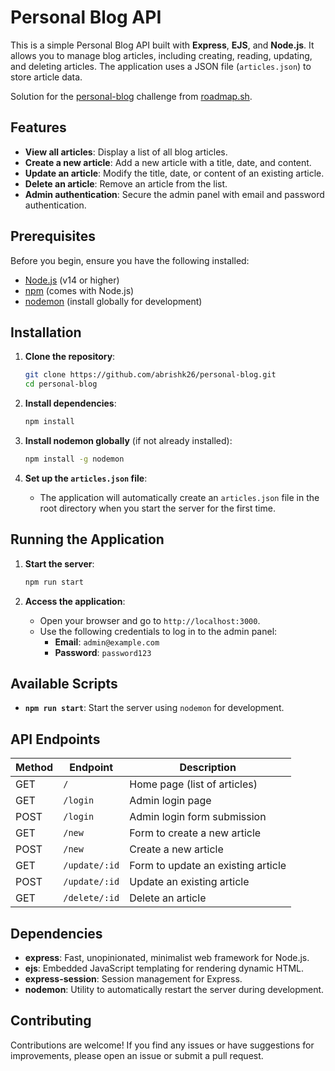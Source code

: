# Personal Blog API

This is a simple Personal Blog API built with **Express**, **EJS**, and **Node.js**. It allows you to manage blog articles, including creating, reading, updating, and deleting articles. The application uses a JSON file (`articles.json`) to store article data.

Solution for the [personal-blog](https://roadmap.sh/projects/personal-blog) challenge from [roadmap.sh](https://roadmap.sh).

## Features

- **View all articles**: Display a list of all blog articles.
- **Create a new article**: Add a new article with a title, date, and content.
- **Update an article**: Modify the title, date, or content of an existing article.
- **Delete an article**: Remove an article from the list.
- **Admin authentication**: Secure the admin panel with email and password authentication.

## Prerequisites

Before you begin, ensure you have the following installed:

- [Node.js](https://nodejs.org/) (v14 or higher)
- [npm](https://www.npmjs.com/) (comes with Node.js)
- [nodemon](https://nodemon.io/) (install globally for development)

## Installation

1. **Clone the repository**:
   ```bash
   git clone https://github.com/abrishk26/personal-blog.git
   cd personal-blog
   ```

2. **Install dependencies**:
   ```bash
   npm install
   ```

3. **Install nodemon globally** (if not already installed):
   ```bash
   npm install -g nodemon
   ```

4. **Set up the `articles.json` file**:
   - The application will automatically create an `articles.json` file in the root directory when you start the server for the first time.

## Running the Application

1. **Start the server**:
   ```bash
   npm run start
   ```

2. **Access the application**:
   - Open your browser and go to `http://localhost:3000`.
   - Use the following credentials to log in to the admin panel:
     - **Email**: `admin@example.com`
     - **Password**: `password123`

## Available Scripts

- **`npm run start`**: Start the server using `nodemon` for development.

## API Endpoints

| Method | Endpoint          | Description                          |
|--------|-------------------|--------------------------------------|
| GET    | `/`               | Home page (list of articles)         |
| GET    | `/login`          | Admin login page                     |
| POST   | `/login`          | Admin login form submission          |
| GET    | `/new`            | Form to create a new article         |
| POST   | `/new`            | Create a new article                 |
| GET    | `/update/:id`     | Form to update an existing article   |
| POST   | `/update/:id`     | Update an existing article           |
| GET    | `/delete/:id`     | Delete an article                    |

## Dependencies

- **express**: Fast, unopinionated, minimalist web framework for Node.js.
- **ejs**: Embedded JavaScript templating for rendering dynamic HTML.
- **express-session**: Session management for Express.
- **nodemon**: Utility to automatically restart the server during development.

## Contributing

Contributions are welcome! If you find any issues or have suggestions for improvements, please open an issue or submit a pull request.
